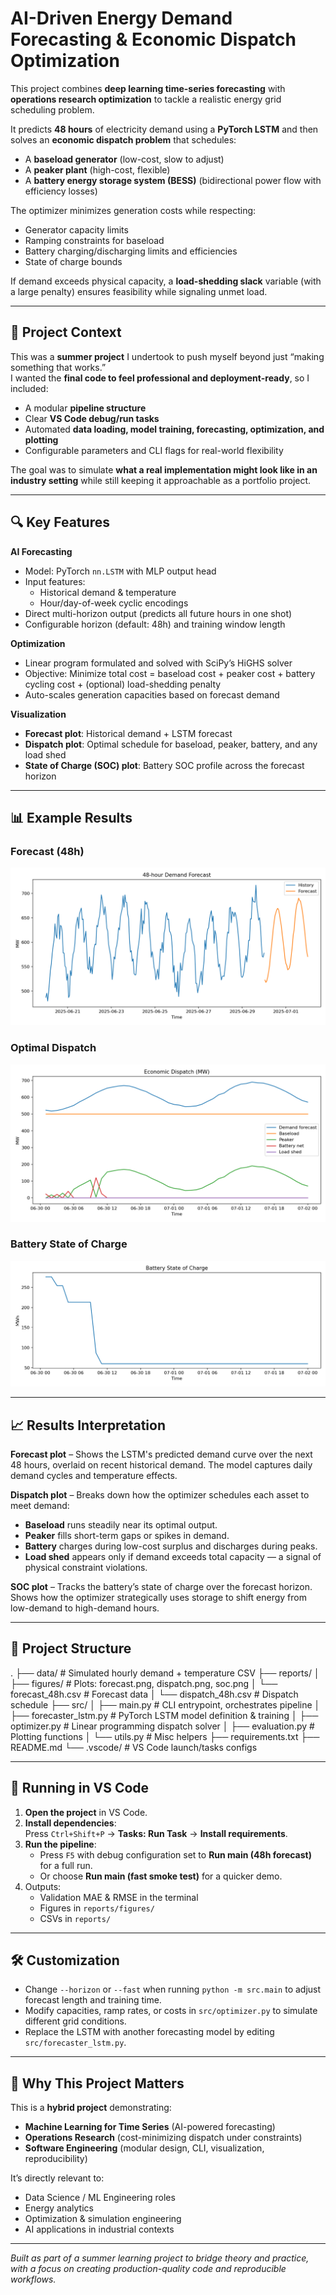 # AI-Driven Energy Demand Forecasting & Economic Dispatch Optimization

This project combines **deep learning time-series forecasting** with **operations research optimization** to tackle a realistic energy grid scheduling problem.

It predicts **48 hours** of electricity demand using a **PyTorch LSTM** and then solves an **economic dispatch problem** that schedules:
- A **baseload generator** (low-cost, slow to adjust)
- A **peaker plant** (high-cost, flexible)
- A **battery energy storage system (BESS)** (bidirectional power flow with efficiency losses)

The optimizer minimizes generation costs while respecting:
- Generator capacity limits
- Ramping constraints for baseload
- Battery charging/discharging limits and efficiencies
- State of charge bounds

If demand exceeds physical capacity, a **load-shedding slack** variable (with a large penalty) ensures feasibility while signaling unmet load.

---

## 📜 Project Context

This was a **summer project** I undertook to push myself beyond just “making something that works.”  
I wanted the **final code to feel professional and deployment-ready**, so I included:
- A modular **pipeline structure**
- Clear **VS Code debug/run tasks**
- Automated **data loading, model training, forecasting, optimization, and plotting**
- Configurable parameters and CLI flags for real-world flexibility

The goal was to simulate **what a real implementation might look like in an industry setting** while still keeping it approachable as a portfolio project.

---

## 🔍 Key Features

**AI Forecasting**
- Model: PyTorch `nn.LSTM` with MLP output head
- Input features:
  - Historical demand & temperature
  - Hour/day-of-week cyclic encodings
- Direct multi-horizon output (predicts all future hours in one shot)
- Configurable horizon (default: 48h) and training window length

**Optimization**
- Linear program formulated and solved with SciPy’s HiGHS solver
- Objective: Minimize total cost = baseload cost + peaker cost + battery cycling cost + (optional) load-shedding penalty
- Auto-scales generation capacities based on forecast demand

**Visualization**
- **Forecast plot**: Historical demand + LSTM forecast
- **Dispatch plot**: Optimal schedule for baseload, peaker, battery, and any load shed
- **State of Charge (SOC) plot**: Battery SOC profile across the forecast horizon

---

## 📊 Example Results

### Forecast (48h)
![Forecast](reports/figures/forecast.png)

### Optimal Dispatch
![Dispatch](reports/figures/dispatch.png)

### Battery State of Charge
![SOC](reports/figures/soc.png)

---

## 📈 Results Interpretation

**Forecast plot** – Shows the LSTM's predicted demand curve over the next 48 hours, overlaid on recent historical demand. The model captures daily demand cycles and temperature effects.

**Dispatch plot** – Breaks down how the optimizer schedules each asset to meet demand:
- **Baseload** runs steadily near its optimal output.
- **Peaker** fills short-term gaps or spikes in demand.
- **Battery** charges during low-cost surplus and discharges during peaks.
- **Load shed** appears only if demand exceeds total capacity — a signal of physical constraint violations.

**SOC plot** – Tracks the battery’s state of charge over the forecast horizon. Shows how the optimizer strategically uses storage to shift energy from low-demand to high-demand hours.

---

## 📂 Project Structure
.
├── data/ # Simulated hourly demand + temperature CSV
├── reports/
│ ├── figures/ # Plots: forecast.png, dispatch.png, soc.png
│ └── forecast_48h.csv # Forecast data
│ └── dispatch_48h.csv # Dispatch schedule
├── src/
│ ├── main.py # CLI entrypoint, orchestrates pipeline
│ ├── forecaster_lstm.py # PyTorch LSTM model definition & training
│ ├── optimizer.py # Linear programming dispatch solver
│ ├── evaluation.py # Plotting functions
│ └── utils.py # Misc helpers
├── requirements.txt
├── README.md
└── .vscode/ # VS Code launch/tasks configs


---

## 🚀 Running in VS Code

1. **Open the project** in VS Code.
2. **Install dependencies**:  
   Press `Ctrl+Shift+P` → **Tasks: Run Task** → **Install requirements**.
3. **Run the pipeline**:  
   - Press `F5` with debug configuration set to **Run main (48h forecast)** for a full run.  
   - Or choose **Run main (fast smoke test)** for a quicker demo.
4. Outputs:
   - Validation MAE & RMSE in the terminal
   - Figures in `reports/figures/`
   - CSVs in `reports/`

---

## 🛠 Customization

- Change `--horizon` or `--fast` when running `python -m src.main` to adjust forecast length and training time.
- Modify capacities, ramp rates, or costs in `src/optimizer.py` to simulate different grid conditions.
- Replace the LSTM with another forecasting model by editing `src/forecaster_lstm.py`.

---

## 🎯 Why This Project Matters

This is a **hybrid project** demonstrating:
- **Machine Learning for Time Series** (AI-powered forecasting)
- **Operations Research** (cost-minimizing dispatch under constraints)
- **Software Engineering** (modular design, CLI, visualization, reproducibility)

It’s directly relevant to:
- Data Science / ML Engineering roles
- Energy analytics
- Optimization & simulation engineering
- AI applications in industrial contexts

---

*Built as part of a summer learning project to bridge theory and practice, with a focus on creating production-quality code and reproducible workflows.*

